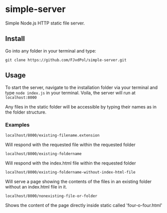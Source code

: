 # simple-server
Simple Node.js HTTP static file server.

## Install
Go into any folder in your terminal and type:
```
git clone https://github.com/FJvdPol/simple-server.git
```

## Usage
To start the server, navigate to the installation folder via your terminal and type `node index.js` in your terminal. Voila, the server will run at `localhost:8000`

Any files in the static folder will be accessible by typing their names as in the folder structure.

### Examples
```
localhost/8000/existing-filename.extension
```
Will respond with the requested file within the requested folder

```
localhost/8000/existing-foldername
```
Will respond with the index.html file within the requested folder

```
localhost/8000/existing-foldername-without-index-html-file
```
Will serve a page showing the contents of the files in an existing folder without an index.html file in it.

```
localhost/8000/nonexisting-file-or-folder
```
Shows the content of the page directly inside static called 'four-o-four.html'
